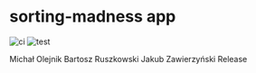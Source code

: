 # sorting-madness app
![ci](https://github.com/oolejnikmichal/madness/actions/workflows/ci.yml/badge.svg) ![test](https://github.com/oolejnikmichal/madness/actions/workflows/test.yml/badge.svg)

Michał Olejnik Bartosz Ruszkowski Jakub Zawierzyński
Release
